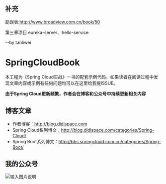 ## 补充
勘误表:http://www.broadview.com.cn/book/50

第三章项目 eureka-server、hello-service  

--by tanliwei  

# SpringCloudBook

本工程为《Spring Cloud实战》一书的配套示例代码。如果读者在阅读过程中发现文章内容或示例有任何问题均可以在这里给我提ISSUE。

**由于Spring Cloud更新频繁，作者会在博客和公众号中持续更新相关内容**

## 博客文章

- 作者博客：http://blog.didispace.com
- Spring Cloud系列博文：http://blog.didispace.com/categories/Spring-Cloud/
- Spring Boot系列博文：http://bbs.springcloud.com.cn/categories/Spring-Boot/

## 我的公众号

![输入图片说明](http://git.oschina.net/uploads/images/2017/0105/082219_0315cece_437188.jpeg "在这里输入图片标题")


